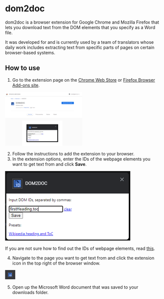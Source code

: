 # dom2doc

dom2doc is a browser extension for Google Chrome and Mozilla Firefox that lets you download text from the DOM elements that you specify as a Word file.

It was developed for and is currently used by a team of translators whose daily work includes extracting text from specific parts of pages on certain browser-based systems.

## How to use

1. Go to the extension page on the [Chrome Web Store](https://chrome.google.com/webstore/detail/dom2doc/bfgjdnmanmdaklalneoehioaklbdgaej?hl=en-GB) or [Firefox Browser Add-ons site](https://addons.mozilla.org/en-GB/firefox/addon/dom2doc/).

<img src="readme-img/chrome-store.PNG" width="50%"/>

2. Follow the instructions to add the extension to your browser.
3. In the extension options, enter the IDs of the webpage elements you want to get text from and click **Save**.

<img src="readme-img/options.PNG" />

If you are not sure how to find out the IDs of webpage elements, read [this](https://support.demandbase.com/hc/en-us/articles/360024998432-How-do-I-find-an-HTML-ID-or-name-).

4. Navigate to the page you want to get text from and click the extension icon in the top right of the browser window.

<img src="readme-img/extension-icon.PNG" />

5. Open up the Microsoft Word document that was saved to your downloads folder.
